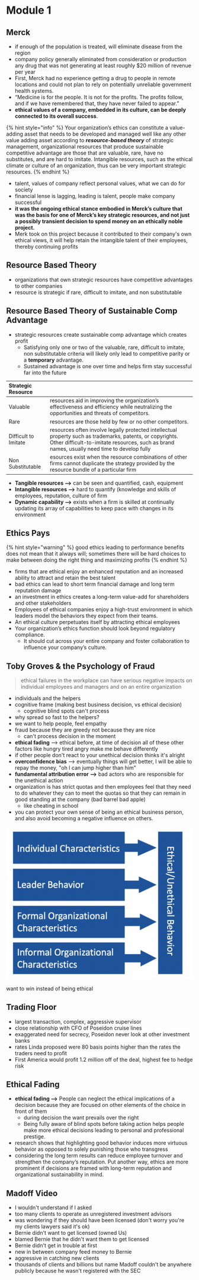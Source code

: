 # Module 1

## Merck

* if enough of the population is treated, will eliminate disease from the region
* company policy generally eliminated from consideration or production any drug that was not generating at least roughly $20 million of revenue per year
* First, Merck had no experience getting a drug to people in remote locations and could not plan to rely on potentially unreliable government health systems.
* “Medicine is for the people. It is not for the profits. The profits follow, and if we have remembered that, they have never failed to appear.”
* **ethical values of a company, embedded in its culture, can be deeply connected to its overall success**.

{% hint style="info" %}
Your organization’s ethics can constitute a value-adding asset that needs to be developed and managed well like any other value adding asset according to _**resource-based theory**_ of strategic management, organizational resources that produce sustainable competitive advantage are those that are valuable, rare, have no substitutes, and are hard to imitate. Intangible resources, such as the ethical climate or culture of an organization, thus can be very important strategic resources.
{% endhint %}

* talent, values of company reflect personal values, what we can do for society
* financial lense is lagging, leading is talent, people make company successful 
* **it was the ongoing ethical stance embodied in Merck’s culture that was the basis for one of Merck’s key strategic resources, and not just a possibly transient decision to spend money on an ethically noble project.**
* Merk took on this project because it contributed to their company's own ethical views, it will help retain the intangible talent of their employees, thereby continuing profits

## Resource Based Theory

* organizations that own strategic resources have competitive advantages to other companies
* resource is strategic if rare, difficult to imitate, and non substitutable

## Resource Based Theory of Sustainable Comp Advantage

* strategic resources create sustainable comp advantage which creates profit
  * Satisfying only one or two of the valuable, rare, difficult to imitate, non substitutable criteria will likely only lead to competitive parity or a **temporary** advantage.
  * Sustained advantage is one over time and helps firm stay successful far into the future

| Strategic Resource |  |
| :--- | :--- |
| Valuable | resources aid in improving the organization’s effectiveness and efficiency while neutralizing the opportunities and threats of competitors. |
| Rare | resources are those held by few or no other competitors. |
| Difficult to Imitate | resources often involve legally protected intellectual property such as trademarks, patents, or copyrights. Other difficult-to-imitate resources, such as brand names, usually need time to develop fully |
| Non Substitutable | esources exist when the resource combinations of other firms cannot duplicate the strategy provided by the resource bundle of a particular firm |

* **Tangible resources --&gt;** can be seen and quantified, cash, equipment
* **Intangible resources --&gt;** hard to quantify \(knowledge and skills of employees, reputation, culture of firm
* **Dynamic capability --&gt;** exists when a firm is skilled at continually updating its array of capabilities to keep pace with changes in its environment

## Ethics Pays

{% hint style="warning" %}
good ethics leading to performance benefits does not mean that it always will; sometimes there will be hard choices to make between doing the right thing and maximizing profits
{% endhint %}

* firms that are ethical enjoy an enhanced reputation and an increased ability to attract and retain the best talent
* bad ethics can lead to short term financial damage and long term reputation damage
* an investment in ethics creates a long-term value-add for shareholders and other stakeholders
* Employees of ethical companies enjoy a high-trust environment in which leaders model the behaviors they expect from their teams. 
* An ethical culture perpetuates itself by attracting ethical employees
* Your organization’s ethics function should look beyond regulatory compliance.
  *  It should cut across your entire company and foster collaboration to influence your company’s culture.

## Toby Groves & the Psychology of Fraud

> ethical failures in the workplace can have serious negative impacts on individual employees and managers and on an entire organization

* individuals and the helpers
* cognitive frame \(making best business decision, vs ethical decision\)
  * cognitive blind spots can't process
* why spread so fast to the helpers?
* we want to help people, feel empathy
* fraud because they are greedy not because they are nice
  * can't process decision in the moment
* **ethical fading** --&gt; ethical before, at time of decision all of these other factors like hungry tired angry make me behave differently
* if other people don't react to your unethical decision thinks it's alright
* **overconfidence bias** --&gt; eventually things will get better, I will be able to repay the money, "oh I can jump higher than him"
* **fundamental attribution error --&gt;** bad actors who are responsible for the unethical action
* organization is has strict quotas and then employees feel that they need to do whatever they can to meet the quotas so that they can remain in good standing at the company \(bad barrel bad apple\)
  * like cheating in school
* you can protect your own sense of being an ethical business person, and also avoid becoming a negative influence on others.

![](.gitbook/assets/image.png)

want to win instead of being ethical

## Trading Floor

* largest transaction, complex, aggressive supervisor
* close relationship with CFO of Poseidon cruise lines
* exaggerated need for secrecy, Poseidon never look at other investment banks
* rates Linda proposed were 80 basis points higher than the rates the traders need to profit
* First America would profit 1.2 million off of the deal, highest fee to hedge risk

## Ethical Fading

* **ethical fading --&gt;** People can neglect the ethical implications of a decision because they are focused on other elements of the choice in front of them
  * during decision the want prevails over the right
  * Being fully aware of blind spots before taking action helps people make more ethical decisions leading to personal and professional prestige.
* research shows that highlighting good behavior induces more virtuous behavior as opposed to solely punishing those who transgress
* considering the long term results can reduce employee turnover and strengthen the company’s reputation. Put another way, ethics are more prominent if decisions are framed with long-term reputation and organizational sustainability in mind.

## Madoff Video

* I wouldn't understand if I asked
* too many clients to operate as unregistered investment advisors
* was wondering if they should have been licensed \(don't worry you're my clients lawyers said it's ok\)
* Bernie didn't want to get licensed \(owned Us\)
* blamed Bernie that he didn't want them to get licensed
* Bernie didn't get in trouble at first
* new in between company feed money to Bernie
* aggressive in catching new clients
* thousands of clients and billions but name Madoff couldn't be anywhere publicly because he wasn't registered with the SEC

